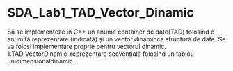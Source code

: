 # SDA_Lab1_TAD_Vector_Dinamic
Să  se  implementeze în C++ un  anumit container  de  date(TAD)  folosind  o  anumită reprezentare (indicată) și un vector  dinamicca structură de date.  Se  va  folosi  implementare proprie pentru vectorul dinamic.<br>
1.TAD VectorDinamic–reprezentare secvențială folosind un tablou unidimensionaldinamic.
